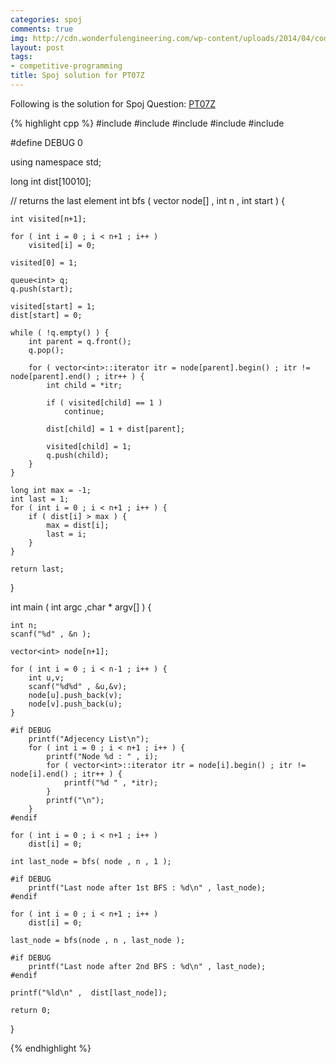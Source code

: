 ```yaml
---
categories: spoj
comments: true
img: http://cdn.wonderfulengineering.com/wp-content/uploads/2014/04/code-wallpaper-6.png
layout: post
tags:
- competitive-programming
title: Spoj solution for PT07Z
---
```


Following is the solution for Spoj Question: [PT07Z](http://www.spoj.com/problems/PT07Z/)

{% highlight cpp %}
#include <cstdio>
#include <cstdlib>
#include <iostream>
#include <queue>
#include <vector>

#define DEBUG 0

using namespace std;

long int dist[10010];

// returns the last element
int bfs ( vector<int> node[] , int n , int start ) {

	int visited[n+1];

	for ( int i = 0 ; i < n+1 ; i++ )
		visited[i] = 0;

	visited[0] = 1;

	queue<int> q;
	q.push(start);

	visited[start] = 1;
	dist[start] = 0;

	while ( !q.empty() ) {
		int parent = q.front();
		q.pop();

		for ( vector<int>::iterator itr = node[parent].begin() ; itr != node[parent].end() ; itr++ ) {
			int child = *itr;

			if ( visited[child] == 1 )
				continue;

			dist[child] = 1 + dist[parent];

			visited[child] = 1;
			q.push(child);
		}
	}

	long int max = -1;
	int last = 1;
	for ( int i = 0 ; i < n+1 ; i++ ) {
		if ( dist[i] > max ) {
			max = dist[i];
			last = i;
		}
	}

	return last;
}

int main ( int argc ,char * argv[] ) {

	int n;
	scanf("%d" , &n );

	vector<int> node[n+1];

	for ( int i = 0 ; i < n-1 ; i++ ) {
		int u,v;
		scanf("%d%d" , &u,&v);
		node[u].push_back(v);
		node[v].push_back(u);
	}

	#if DEBUG
		printf("Adjecency List\n");
		for ( int i = 0 ; i < n+1 ; i++ ) {
			printf("Node %d : " , i);
			for ( vector<int>::iterator itr = node[i].begin() ; itr != node[i].end() ; itr++ ) {
				printf("%d " , *itr);
			}
			printf("\n");
		}
	#endif

	for ( int i = 0 ; i < n+1 ; i++ )
		dist[i] = 0;

	int last_node = bfs( node , n , 1 );

	#if DEBUG
		printf("Last node after 1st BFS : %d\n" , last_node);
	#endif

	for ( int i = 0 ; i < n+1 ; i++ )
		dist[i] = 0;

	last_node = bfs(node , n , last_node );

	#if DEBUG
		printf("Last node after 2nd BFS : %d\n" , last_node);
	#endif

	printf("%ld\n" ,  dist[last_node]);

	return 0;
}

{% endhighlight %}
